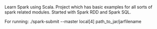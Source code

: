 Learn Spark using Scala.
Project which has basic examples for all sorts of spark related modules.
Started with Spark RDD and Spark SQL.

For running:
 ./spark-submit --master local[4] path_to_jar/jarfilename
